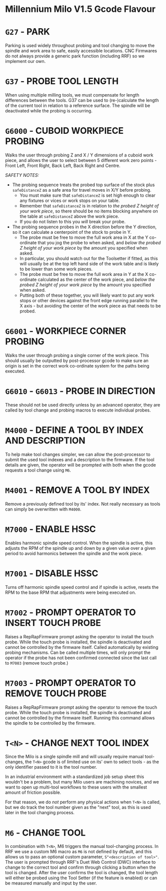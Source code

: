 # Millennium Milo V1.5 Gcode Flavour

# `G27`   - PARK
Parking is used widely throughout probing and tool changing to move the spindle and work area to safe, easily accessible locations. CNC Firmwares do not always provide a generic park function (including RRF) so we implement our own.

# `G37`   - PROBE TOOL LENGTH
When using multiple milling tools, we must compensate for length differences between the tools. G37 can be used to (re-)calculate the length of the current tool in relation to a reference surface. The spindle will be deactivated while the probing is occurring.

# `G6000` - CUBOID WORKPIECE PROBING
Walks the user through probing Z and X / Y dimensions of a cuboid work piece, and allows the user to select between 5 different work zero points - Front Left, Front Right, Back Left, Back Right and Centre.

*SAFETY NOTES:*
  * The probing sequence treats the probed top surface of the stock plus `safeDistanceZ` as a safe area for travel moves in X/Y before probing.
    - You must make sure that `safeDistanceZ` is set high enough to clear any fixtures or vices or work stops on your table.
    - Remember that `safeDistanceZ` is in relation to _the probed Z height of your work piece_, so there should be no items blocking anywhere on the table at `safeDistanceZ` above the work piece.
    - If you do not listen to this you _will_ break your probe.
  * The probing sequence probes in the X direction before the Y direction, so it can calculate a centerpoint of the stock to probe in Y.
    - The probe must be free to move the full work area in X at the Y co-ordinate that you jog the probe to when asked, and _below the probed Z height of your work piece_ by the amount you specified when asked.
    - In particular, you should watch out for the Toolsetter if fitted, as this will usually be at the top left hand side of the work table and is likely to be lower than some work pieces.
    - The probe must be free to move the full work area in Y at the X co-ordinate calculated as the center of the work piece, and _below the probed Z height of your work piece_ by the amount you specified when asked.
    - Putting both of these together, you will likely want to put any work stops or other devices against the front edge running parallel to the X axis - but avoiding the center of the work piece as that needs to be probed.

# `G6001` - WORKPIECE CORNER PROBING
Walks the user through probing a single corner of the work piece. This should usually be outputted by post-processor gcode to make sure an origin is set in the correct work co-ordinate system for the paths being executed.

# `G6010` - `G6013` - PROBE IN DIRECTION
These should not be used directly unless by an advanced operator, they are called by tool change and probing macros to execute individual probes.

# `M4000` - DEFINE A TOOL BY INDEX AND DESCRIPTION
To help make tool changes simpler, we can allow the post-processor to submit the used tool indexes and a description to the firmware. If the tool details are given, the operator will be prompted with both when the gcode requests a tool change using `M6`.

# `M4001` - REMOVE A TOOL BY INDEX
Remove a previously defined tool by its' index. Not really necessary as tools can simply be overwritten with `M4000`.

# `M7000` - ENABLE HSSC
Enables harmonic spindle speed control. When the spindle is active, this adjusts the RPM of the spindle up and down by a given value over a given period to avoid harmonics between the spindle and the work piece.

# `M7001` - DISABLE HSSC
Turns off harmonic spindle speed control and if spindle is active, resets the RPM to the base RPM that adjustments were being executed on.

# `M7002` - PROMPT OPERATOR TO INSERT TOUCH PROBE
Raises a RepRapFirmware prompt asking the operator to install the touch probe. While the touch probe is installed, the spindle is deactivated and cannot be controlled by the firmware itself. Called automatically by existing probing mechanisms. Can be called multiple times, will only prompt the operator if the probe has not been confirmed connected since the last call to `M7003` (remove touch probe.)

# `M7003` - PROMPT OPERATOR TO REMOVE TOUCH PROBE
Raises a RepRapFirmware prompt asking the operator to remove the touch probe. While the touch probe is installed, the spindle is deactivated and cannot be controlled by the firmware itself. Running this command allows the spindle to be controlled by the firmware.

# `T<N>`  - CHANGE NEXT TOOL INDEX
Since the Milo is a single spindle mill and will usually require manual tool-changes, the `T<N>` gcode is of limited use on its' own to select tools - as the only identifier passed to it is the tool number.

In an industrial environment with a standardized job setup sheet this wouldn't be a problem, but many Milo users are machining novices, and we want to open up multi-tool workflows to these users with the smallest amount of friction possible.

For that reason, we do _not_ perform any physical actions when `T<N>` is called, but we do track the tool number given as the "next" tool, as this is used later in the tool changing process.

# `M6`   - CHANGE TOOL
In combination with `T<N>`, M6 triggers the manual tool-changing process. In RRF we use a custom M6 macro as `M6` is not defined by default, and this allows us to pass an optional custom parameter, `S"<description of tool>"`. The user is prompted through RRF's Duet Web Control (DWC) interface to change to the correct tool and confirm through clicking a button when the tool is changed.
After the user confirms the tool is changed, the tool length will either be probed using the Tool Setter (if the feature is enabled) or can be measured manually and input by the user.

